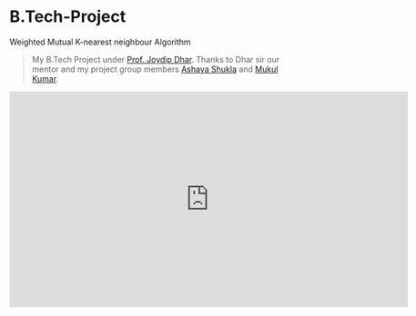 # B.Tech-Project
Weighted Mutual K-nearest neighbour Algorithm

> My B.Tech Project under [Prof. Joydip Dhar](https://sites.google.com/site/joydipdhariiitmg/). Thanks to Dhar sir our mentor and my project group members [Ashaya Shukla](https://www.linkedin.com/in/ashaya-shukla-0b63528a/) and [Mukul Kumar](https://www.linkedin.com/in/mukul-kumar-460aa838/).

<iframe src="https://docs.google.com/presentation/d/1C00HLW8MezByDuMc4nB2r_y2FYNmWaH7x7LM-pgsTx8/embed?start=false&loop=true&delayms=3000" frameborder="0" width="700" height="380" allowfullscreen="true" mozallowfullscreen="true" webkitallowfullscreen="true"></iframe>

